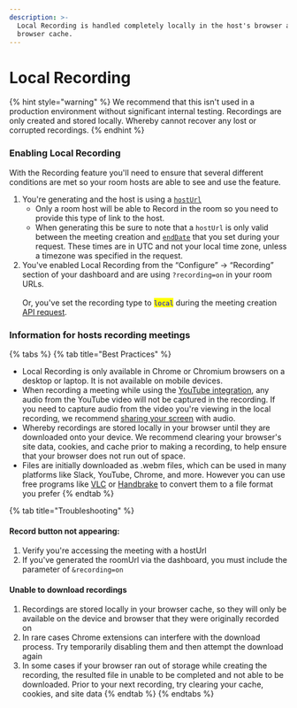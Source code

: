 ```yaml
---
description: >-
  Local Recording is handled completely locally in the host's browser and
  browser cache.
---
```


# Local Recording

{% hint style="warning" %}
We recommend that this isn't used in a production environment without significant internal testing. Recordings are only created and stored locally. Whereby cannot recover any lost or corrupted recordings.
{% endhint %}

### Enabling Local Recording

With the Recording feature you'll need to ensure that several different conditions are met so your room hosts are able to see and use the feature.

1. You're generating and the host is using a [`hostUrl`](../../../whereby-101/user-roles-and-privileges.md)
   * Only a room host will be able to Record in the room so you need to provide this type of link to the host.
   * When generating this be sure to note that a `hostUrl` is only valid between the meeting creation and [`endDate`](../../../whereby-101/using-the-rest-api/#enddate-and-deleting-rooms) that you set during your request. These times are in UTC and not your local time zone, unless a timezone was specified in the request.
2. You've enabled Local Recording from the “Configure” → “Recording” section of your dashboard and are using `?recording=on` in your room URLs. \
   \
   Or, you've set the recording type to <mark style="color:blue;">`local`</mark> during the meeting creation [API request](../../../whereby-101/using-the-rest-api/#creating-rooms).



### Information for hosts recording meetings

{% tabs %}
{% tab title="Best Practices" %}
* Local Recording is only available in Chrome or Chromium browsers on a desktop or laptop. It is not available on mobile devices.
* When recording a meeting while using the [YouTube integration](../../../whereby-101/customizing-rooms/using-url-parameters.md#roomintegrations), any audio from the YouTube video will not be captured in the recording. If you need to capture audio from the video you're viewing in the local recording, we recommend [sharing your screen](../../../end-user/screen-sharing.md#screen-sharing-with-audio) with audio.
* Whereby recordings are stored locally in your browser until they are downloaded onto your device. We recommend clearing your browser's site data, cookies, and cache prior to making a recording, to help ensure that your browser does not run out of space.&#x20;
* Files are initially downloaded as .webm files, which can be used in many platforms like Slack, YouTube, Chrome, and more. However you can use free programs like [VLC](https://www.videolan.org/vlc/index.html) or [Handbrake](https://handbrake.fr/) to convert them to a file format you prefer
{% endtab %}

{% tab title="Troubleshooting" %}
#### Record button not appearing:

1. Verify you're accessing the meeting with a hostUrl
2. If you've generated the roomUrl via the dashboard, you must include the parameter of `&recording=on`&#x20;

#### Unable to download recordings

1. Recordings are stored locally in your browser cache, so they will only be available on the device and browser that they were originally recorded on
2. In rare cases Chrome extensions can interfere with the download process. Try temporarily disabling them and then attempt the download again
3. In some cases if your browser ran out of storage while creating the recording, the resulted file in unable to be completed and not able to be downloaded. Prior to your next recording, try clearing your cache, cookies, and site data
{% endtab %}
{% endtabs %}

